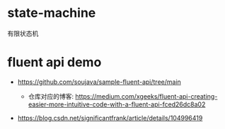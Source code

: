 # state-machine
有限状态机
# fluent api demo
* https://github.com/soujava/sample-fluent-api/tree/main
  * 仓库对应的博客: https://medium.com/xgeeks/fluent-api-creating-easier-more-intuitive-code-with-a-fluent-api-fced26dc8a02

* https://blog.csdn.net/significantfrank/article/details/104996419